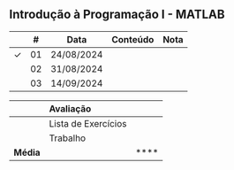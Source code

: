 ## Introdução à Programação I - MATLAB

|  | # | Data | Conteúdo | Nota |
|:---:|:---:|:---:|:---:|:---:|
| &check; | 01 | 24/08/2024 |  |  |
|  | 02 | 31/08/2024 |  |  |
|  | 03 | 14/09/2024 |  |  |


|  | Avaliação |  |
|:---:|:--|:---:|
|  | Lista de Exercícios |  |
|  | Trabalho |  |
| **Média** |  | **** |